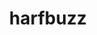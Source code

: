 ---
title: "harfbuzz"
layout: cache
categories: [package, develop]
meta: {"compilers": ["gcc@=11.1.0", "gcc@=11.4.0"], "num_specs": 19, "num_specs_by_stack": {"data-vis-sdk": 6, "e4s": 7, "hep": 6, "root": 19}, "oss": ["ubuntu20.04", "ubuntu22.04"], "platforms": ["linux"], "stacks": ["data-vis-sdk", "e4s", "hep", "root"], "targets": ["x86_64_v3"], "versions": ["10.2.0"]}
spec_details: [{"compiler": "gcc@=11.1.0", "hash": "46xfbkjfpzwxl756abjsv2eonqhprz5n", "os": "ubuntu20.04", "platform": "linux", "size": "-", "stacks": ["data-vis-sdk", "root"], "target": "x86_64_v3", "variants": ["build_system=meson", "buildtype=release", "default_library=shared", "~graphite2", "~strip"], "versions": ["10.2.0"]}, {"compiler": "gcc@=11.4.0", "hash": "5cemiyjt6bswxbs2gkikfdy7cyiiwmc2", "os": "ubuntu22.04", "platform": "linux", "size": "-", "stacks": ["e4s", "root"], "target": "x86_64_v3", "variants": ["build_system=meson", "buildtype=release", "default_library=shared", "~graphite2", "~strip"], "versions": ["10.2.0"]}, {"compiler": "gcc@=11.4.0", "hash": "6abb2qysvmc34dw7obfurjyjeycjdrne", "os": "ubuntu22.04", "platform": "linux", "size": "-", "stacks": ["e4s", "root"], "target": "x86_64_v3", "variants": ["build_system=meson", "buildtype=release", "default_library=shared", "~graphite2", "~strip"], "versions": ["10.2.0"]}, {"compiler": "gcc@=11.4.0", "hash": "bcyd2epnyuzfs4imqgwj32b6gdxj76fj", "os": "ubuntu22.04", "platform": "linux", "size": "-", "stacks": ["hep", "root"], "target": "x86_64_v3", "variants": ["build_system=meson", "buildtype=release", "default_library=shared", "~graphite2", "~strip"], "versions": ["10.2.0"]}, {"compiler": "gcc@=11.1.0", "hash": "bopyj6b32r4otuvnbxq6u4got2q3s4tm", "os": "ubuntu20.04", "platform": "linux", "size": "-", "stacks": ["data-vis-sdk", "root"], "target": "x86_64_v3", "variants": ["build_system=meson", "buildtype=release", "default_library=shared", "~graphite2", "~strip"], "versions": ["10.2.0"]}, {"compiler": "gcc@=11.4.0", "hash": "bzu6rm2bz5x2p6gcly7ahltgy4uiq7ph", "os": "ubuntu22.04", "platform": "linux", "size": "-", "stacks": ["hep", "root"], "target": "x86_64_v3", "variants": ["build_system=meson", "buildtype=release", "default_library=shared", "~graphite2", "~strip"], "versions": ["10.2.0"]}, {"compiler": "gcc@=11.4.0", "hash": "dgdejuddpmvrxy4n4vupdlvnvgx4hpcg", "os": "ubuntu22.04", "platform": "linux", "size": "-", "stacks": ["hep", "root"], "target": "x86_64_v3", "variants": ["build_system=meson", "buildtype=release", "default_library=shared", "~graphite2", "~strip"], "versions": ["10.2.0"]}, {"compiler": "gcc@=11.4.0", "hash": "drrvnl6p5tregkonwpvhp3ptk5klb332", "os": "ubuntu22.04", "platform": "linux", "size": "-", "stacks": ["e4s", "root"], "target": "x86_64_v3", "variants": ["build_system=meson", "buildtype=release", "default_library=shared", "~graphite2", "~strip"], "versions": ["10.2.0"]}, {"compiler": "gcc@=11.4.0", "hash": "flzcopfi64g6jlkqkdow2lgwoovtbrak", "os": "ubuntu22.04", "platform": "linux", "size": "-", "stacks": ["e4s", "root"], "target": "x86_64_v3", "variants": ["build_system=meson", "buildtype=release", "default_library=shared", "~graphite2", "~strip"], "versions": ["10.2.0"]}, {"compiler": "gcc@=11.1.0", "hash": "nlvfvt7dxmctiuycvak7krxnounzodn3", "os": "ubuntu20.04", "platform": "linux", "size": "-", "stacks": ["data-vis-sdk", "root"], "target": "x86_64_v3", "variants": ["build_system=meson", "buildtype=release", "default_library=shared", "~graphite2", "~strip"], "versions": ["10.2.0"]}, {"compiler": "gcc@=11.4.0", "hash": "ogibqeljysuf2xak55m37rjwnloe6sis", "os": "ubuntu22.04", "platform": "linux", "size": "-", "stacks": ["e4s", "root"], "target": "x86_64_v3", "variants": ["build_system=meson", "buildtype=release", "default_library=shared", "~graphite2", "~strip"], "versions": ["10.2.0"]}, {"compiler": "gcc@=11.4.0", "hash": "q7noh3oqp6sh3hvdjh6zowk5ntgkof2q", "os": "ubuntu22.04", "platform": "linux", "size": "-", "stacks": ["hep", "root"], "target": "x86_64_v3", "variants": ["build_system=meson", "buildtype=release", "default_library=shared", "~graphite2", "~strip"], "versions": ["10.2.0"]}, {"compiler": "gcc@=11.4.0", "hash": "ryjyuwdcdri5n2lfejcltayaahk6zmre", "os": "ubuntu22.04", "platform": "linux", "size": "-", "stacks": ["hep", "root"], "target": "x86_64_v3", "variants": ["build_system=meson", "buildtype=release", "default_library=shared", "~graphite2", "~strip"], "versions": ["10.2.0"]}, {"compiler": "gcc@=11.1.0", "hash": "satnttbatoitniny5jryufdtw5pvuwvw", "os": "ubuntu20.04", "platform": "linux", "size": "-", "stacks": ["data-vis-sdk", "root"], "target": "x86_64_v3", "variants": ["build_system=meson", "buildtype=release", "default_library=shared", "~graphite2", "~strip"], "versions": ["10.2.0"]}, {"compiler": "gcc@=11.4.0", "hash": "txayr5jwihegvh3526othtq3b7f6eeta", "os": "ubuntu22.04", "platform": "linux", "size": "-", "stacks": ["hep", "root"], "target": "x86_64_v3", "variants": ["build_system=meson", "buildtype=release", "default_library=shared", "~graphite2", "~strip"], "versions": ["10.2.0"]}, {"compiler": "gcc@=11.4.0", "hash": "urxhiilcb6ujqnkfyawhx4pp62hzya3x", "os": "ubuntu22.04", "platform": "linux", "size": "-", "stacks": ["e4s", "root"], "target": "x86_64_v3", "variants": ["build_system=meson", "buildtype=release", "default_library=shared", "~graphite2", "~strip"], "versions": ["10.2.0"]}, {"compiler": "gcc@=11.4.0", "hash": "wcckjmly2qqjtsxurp45sopc6nsahncd", "os": "ubuntu22.04", "platform": "linux", "size": "-", "stacks": ["e4s", "root"], "target": "x86_64_v3", "variants": ["build_system=meson", "buildtype=release", "default_library=shared", "~graphite2", "~strip"], "versions": ["10.2.0"]}, {"compiler": "gcc@=11.1.0", "hash": "yludfvjc4wbc5ubtep6sszqchkgf2kdv", "os": "ubuntu20.04", "platform": "linux", "size": "-", "stacks": ["data-vis-sdk", "root"], "target": "x86_64_v3", "variants": ["build_system=meson", "buildtype=release", "default_library=shared", "~graphite2", "~strip"], "versions": ["10.2.0"]}, {"compiler": "gcc@=11.1.0", "hash": "zlniuyi6pj55evbfreicl6rjijxpg47t", "os": "ubuntu20.04", "platform": "linux", "size": "-", "stacks": ["data-vis-sdk", "root"], "target": "x86_64_v3", "variants": ["build_system=meson", "buildtype=release", "default_library=shared", "~graphite2", "~strip"], "versions": ["10.2.0"]}]
---